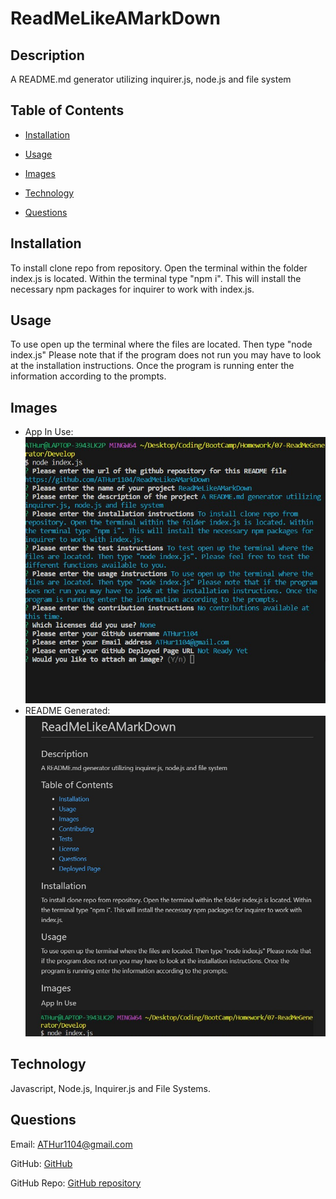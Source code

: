 # ReadMeLikeAMarkDown
    
    
## Description
A README.md generator utilizing inquirer.js, node.js and file system
        
    
## Table of Contents
- [Installation](#installation)
- [Usage](#usage)
- [Images](#images)


- [Technology](#technology)



- [Questions](#questions)

        
    
## Installation
To install clone repo from repository. Open the terminal within the folder index.js is located. Within the terminal type "npm i". This will install the necessary npm packages for inquirer to work with index.js.
        
    
## Usage
To use open up the terminal where the files are located. Then type "node index.js" Please note that if the program does not run you may have to look at the installation instructions. Once the program is running enter the information according to the prompts.
        
    
## Images
- App In Use: ![App In Use]( ./READMEAssets/InUse.jpg)
- README Generated: ![README Generated]( ./READMEAssets/GeneratedReadMe.jpg)

        
    



## Technology
Javascript, Node.js, Inquirer.js and File Systems.

        
    

        
    

  
    
## Questions
Email: ATHur1104@gmail.com
        
    
GitHub: [GitHub](https://github.com/ATHur1104)
        
    
GitHub Repo: [GitHub repository](https://github.com/ATHur1104/ReadMeLikeAMarkDown)
        
    

